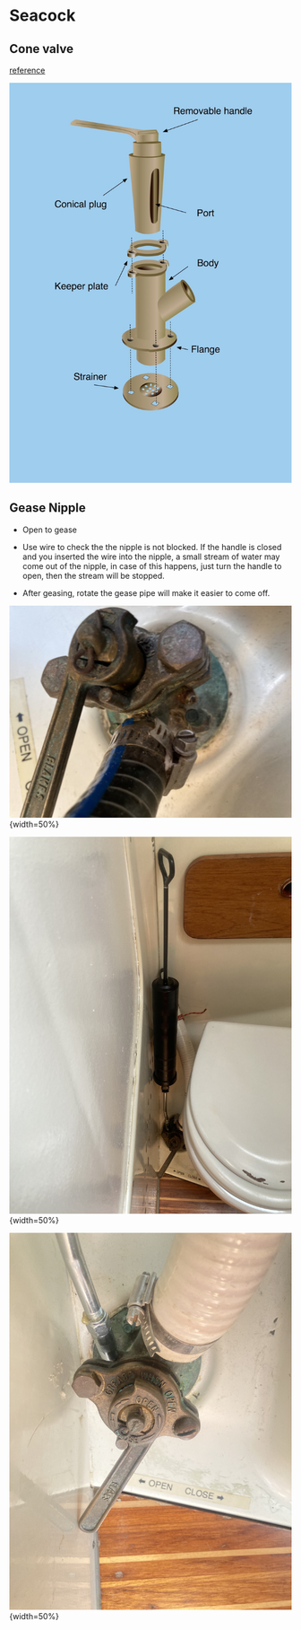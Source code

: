 # Seacock

## Cone valve

[reference](https://www.safe-skipper.com/seacock-maintenance/)

![cone-valve](seacock/Cone-valve.jpg)

## Gease Nipple

* Open to gease

* Use wire to check the the nipple is not blocked. If the handle is closed and you inserted the wire into the nipple, a small stream of water may come out of the nipple, in case of this happens, just turn the handle to open, then the stream will be stopped.

* After geasing, rotate the gease pipe will make it easier to come off.

![gease nipple](seacock/gease_nipple_1.jpg){width=50%}

![gease nipple](seacock/gease_nipple_2.jpg){width=50%}

![gease nipple](seacock/gease_nipple_3.jpg){width=50%}
